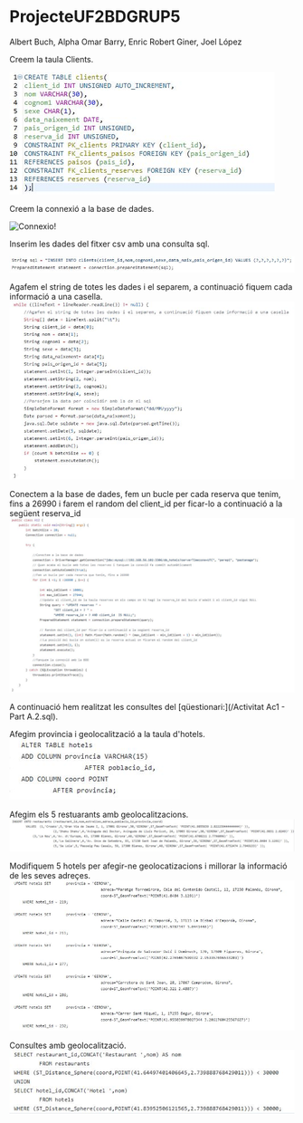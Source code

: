 # ProjecteUF2BDGRUP5
Albert Buch, Alpha Omar Barry, Enric Robert Giner, Joel López

Creem la taula Clients.

![Alt text](https://github.com/Albert-dvn/ProjecteUF2BDGRUP5/blob/main/images/clients.JPG)

Creem la connexió a la base de dades.

![Connexio!](https://github.com/Albert-dvn/ProjecteUF2BDGRUP5/images/Connexio.jpg)

Inserim les dades del fitxer csv amb una consulta sql.

![inserir!](/images/Inserir.jpg)

Agafem el string de totes les dades i el separem, a continuació fiquem cada informació a una casella.
![Agafar!](/images/Agafar.jpg)

Conectem a la base de dades, fem un bucle per cada reserva que tenim, fins a 26990 i farem el random del client_id per ficar-lo a continuació a la següent reserva_id
![Connectar!](/images/Connectar.jpg)

A continuació hem realitzat les consultes del [qüestionari:](/Activitat Ac1 - Part A.2.sql).

Afegim provincia i geolocalització a la taula d'hotels.
![AfegirGeo!](/images/AfegirGeo.jpg)

Afegim els 5 restuarants amb geolocalitzacions.
![Restaurants!](/images/Restaurants.jpg)

Modifiquem 5 hotels per afegir-ne geolocatizacions i millorar la informació de les seves adreçes.
![Hotels!](/images/Hotels.jpg)

Consultes amb geolocalització.
![Consultes!](/images/Consultes.jpg)
